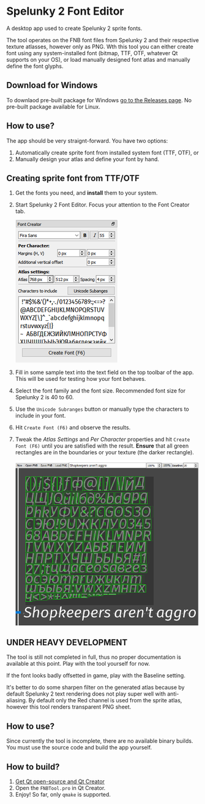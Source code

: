 # Spelunky 2 Font Editor
A desktop app used to create Spelunky 2 sprite fonts.

The tool operates on the FNB font files from Spelunky 2 and their respective texture atlasses, however only as PNG. Wth this tool you can either create font using any system-installed font (bitmap, TTF, OTF, whatever Qt supports on your OS), or load manually designed font atlas and manually define the font glyphs.

## Download for Windows
To downlaod pre-built package for Windows [go to the Releases page](https://github.com/spelunky-fyi/Spelunky-2-Font-Editor/releases). No pre-built package available for Linux. 

## How to use?
The app should be very straignt-forward. You have two options:
1. Automatically create sprite font from installed system font (TTF, OTF), or
1. Manually design your atlas and define your font by hand.

## Creating sprite font from TTF/OTF
1. Get the fonts you need, and **install** them to your system.
1. Start Spelunky 2 Font Editor. Focus your attention to the Font Creator tab.

	![](https://raw.githubusercontent.com/spelunky-fyi/Spelunky-2-Font-Editor/main/images/font-creator.png)

1. Fill in some sample text into the text field on the top toolbar of the app. This will be used for testing how your font behaves.
1. Select the font family and the font size. Recommended font size for Spelunky 2 is 40 to 60.
1. Use the `Unicode Subranges` button or manually type the characters to include in your font.
1. Hit `Create Font (F6)` and observe the results.
1. Tweak the *Atlas Settings* and *Per Character*  properties and hit `Create Font (F6)` until you are satisfied with the result. **Ensure** that all green rectangles are in the boundaries or your texture (the darker rectangle).

	![](https://raw.githubusercontent.com/spelunky-fyi/Spelunky-2-Font-Editor/main/images/font-glyphs.png)


## UNDER HEAVY DEVELOPMENT
The tool is still not completed in full, thus no proper documentation is available at this point. Play with the tool yourself for now.

If the font looks badly offsetted in game, play with the Baseline setting.

It's better to do some sharpen filter on the generated atlas because by default Spelunky 2 text rendering does not play super well with anti-aliasing. By default only the Red channel is used from the sprite atlas, however this tool renders transparent PNG sheet.

## How to use?
Since currently the tool is incomplete, there are no available binary builds. You must use the source code and build the app yourself.

## How to build?
1. [Get Qt open-source and Qt Creator](https://www.qt.io/download-open-source) 
1. Open the `FNBTool.pro` in Qt Creator.
1. Enjoy! So far, only `qmake` is supported.
